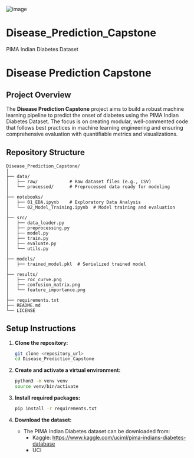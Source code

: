 ![image](https://github.com/user-attachments/assets/ffc83026-f2b0-4653-a4eb-814ad54750b5)



# Disease_Prediction_Capstone
PIMA Indian Diabetes Dataset
# Disease Prediction Capstone

## Project Overview
The **Disease Prediction Capstone** project aims to build a robust machine learning pipeline to predict the onset of diabetes using the PIMA Indian Diabetes Dataset. The focus is on creating modular, well-commented code that follows best practices in machine learning engineering and ensuring comprehensive evaluation with quantifiable metrics and visualizations. 

## Repository Structure
```
Disease_Prediction_Capstone/
│
├── data/
│   ├── raw/            # Raw dataset files (e.g., CSV)
│   └── processed/      # Preprocessed data ready for modeling
│
├── notebooks/
│   ├── 01_EDA.ipynb    # Exploratory Data Analysis
│   └── 02_Model_Training.ipynb  # Model training and evaluation
│
├── src/
│   ├── data_loader.py
│   ├── preprocessing.py
│   ├── model.py
│   ├── train.py
│   ├── evaluate.py
│   └── utils.py
│
├── models/
│   ├── trained_model.pkl  # Serialized trained model
│
├── results/
│   ├── roc_curve.png
│   ├── confusion_matrix.png
│   └── feature_importance.png
│
├── requirements.txt
├── README.md
└── LICENSE
```

## Setup Instructions
1. **Clone the repository:**
   ```bash
   git clone <repository_url>
   cd Disease_Prediction_Capstone
   ```

2. **Create and activate a virtual environment:**
   ```bash
   python3 -m venv venv
   source venv/bin/activate
   ```

3. **Install required packages:**
   ```bash
   pip install -r requirements.txt
   ```

4. **Download the dataset:**
   - The PIMA Indian Diabetes dataset can be downloaded from:
     - Kaggle: https://www.kaggle.com/uciml/pima-indians-diabetes-database
     - UCI
